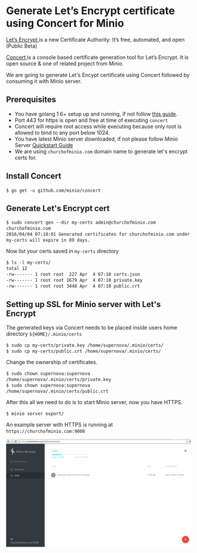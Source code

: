 # Generate Let’s Encrypt certificate using Concert for Minio

[Let’s Encrypt ](https://letsencrypt.org/)is a new Certificate Authority: It’s free, automated, and open (Public Beta)

[Concert ](https://docs.minio.io/docs/concert) is a console based certificate generation tool for  Let’s Encrypt. It is open source & one of related project from Minio.

We are going to generate Let's Encypt certificate using Concert followed by consuming it with  Minio server.

## Prerequisites
* You have golang 1.6+ setup up and running, if not follow [this guide](https://docs.minio.io/docs/install-golang).
* Port 443 for https is open and  free at time of executing `concert`
* Concert will require root access while executing because only root is allowed to bind to any port below 1024.
* You have latest Minio server downloaded, if not please follow Minio Server [Quickstart Guide](doc:minio)
* We are using ``churchofminio.com`` domain name to generate let's encrypt certs for.

## Install Concert
```
$ go get -u github.com/minio/concert
```
## Generate Let's Encrypt cert
```
$ sudo concert gen --dir my-certs admin@churchofminio.com churchofminio.com
2016/04/04 07:10:01 Generated certificates for churchofminio.com under my-certs will expire in 89 days.
```
Now list your certs saved in `my-certs` directory
```
$ ls -l my-certs/
total 12
-rw------- 1 root root  227 Apr  4 07:10 certs.json
-rw------- 1 root root 1679 Apr  4 07:10 private.key
-rw------- 1 root root 3448 Apr  4 07:10 public.crt
```
## Setting up SSL for Minio server with Let's Encrypt

The generated keys via Concert needs to be placed inside users home directory ``${HOME}/.minio/certs``
```
$ sudo cp my-certs/private.key /home/supernova/.minio/certs/
$ sudo cp my-certs/public.crt /home/supernova/.minio/certs/
```
Change the ownership of certificates.
```
$ sudo chown supernova:supernova /home/supernova/.minio/certs/private.key
$ sudo chown supernova:supernova /home/supernova/.minio/certs/public.crt
```

After this all we need to do is to start Minio server, now you have HTTPS.
```
$ minio server export/
```
An example server with HTTPS is running at
``https://churchofminio.com:9000``

![Screenshot](./assets/letsencrypt-concert-minio.png)
